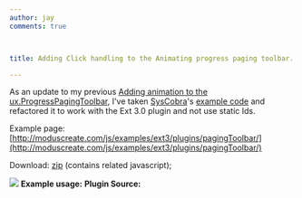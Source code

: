 ```yaml
---
author: jay
comments: true



title: Adding Click handling to the Animating progress paging toolbar. (Ext 3.0 Only)

---
```


As an update to my previous [Adding animation to the ux.ProgressPagingToolbar](http://moduscreate.com/82/adding-animation-to-the-uxprogresspagingtoolbar), I've taken [SysCobra](http://extjs.com/forum/member.php?u=17084)'s [example code](http://extjs.com/forum/showthread.php?p=314402###post314402) and refactored it to work with the Ext 3.0 plugin and not use static Ids.

Example page: [http://moduscreate.com/js/examples/ext3/plugins/pagingToolbar/](http://moduscreate.com/js/examples/ext3/plugins/pagingToolbar/)

Download: [zip](http://moduscreate.com/js/examples/ext3/plugins/pagingToolbar/progressPagingToolbar.zip) (contains related javascript);

[![](http://moduscreate.com/img/screencasts/2009-04-10_1244.png)](http://moduscreate.com/js/examples/ext3/plugins/pagingToolbar/)
**Example usage:**
**Plugin Source:**

